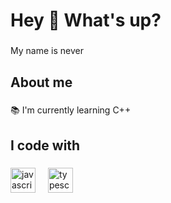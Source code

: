 <h1 align="left">Hey 👋 What's up?</h1>

###

<p align="left">My name is never</p>

###

<h2 align="left">About me</h2>

###

<p align="left">📚 I'm currently learning C++ <br></p>

###

<h2 align="left">I code with</h2>

###

<div align="left">
  <img src="https://upload.wikimedia.org/wikipedia/commons/b/bd/Logo_C_sharp.svg" height="40" alt="javascript logo"  />
  <img width="12" />
  <img src="https://cdn.jsdelivr.net/gh/devicons/devicon/icons/cplusplus/cplusplus-original.svg" height="40" alt="typescript logo"  />
</div>

###
